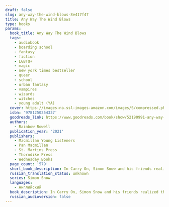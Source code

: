```yaml
---
draft: false
slug: any-way-the-wind-blows-8e417f47
title: Any Way The Wind Blows
type: books
params:
  book_title: Any Way The Wind Blows
  tags:
    - audiobook
    - boarding school
    - fantasy
    - fiction
    - LGBTQ+
    - magic
    - new york times bestseller
    - queer
    - school
    - urban fantasy
    - vampires
    - wizards
    - witches
    - young adult (YA)
  cover: https://images-na.ssl-images-amazon.com/images/S/compressed.photo.goodreads.com/books/1610744543i/52190991.jpg
  isbn: '9781250254337'
  goodreads_link: https://www.goodreads.com/book/show/52190991-any-way-the-wind-blows
  authors:
    - Rainbow Rowell
  publication_year: '2021'
  publishers:
    - Macmillan Young Listeners
    - Pan Macmillan
    - St. Martins Press
    - Thorndike Press
    - Wednesday Books
  page_count: '579'
  short_book_description: In Carry On, Simon Snow and his friends realized that everything they thought they understood about the world might be wrong. And in Wayward Son, they wondered whether everything they understood...
  russian_translation_status: unknown
  series: Simon Snow
  languages:
    - Английский
  book_description: In Carry On, Simon Snow and his friends realized that everything they thought they understood about the world might be wrong. And in Wayward Son, they wondered whether everything they understood about themselves might be wrong. In Any Way the Wind Blows, Simon and Baz and Penelope and Agatha have to decide how to move forward. For Simon, that means deciding whether he still wants to be part of the World of Mages -- and if he doesn't, what does that mean for his relationship with Baz? Meanwhile Baz is bouncing between two family crises and not finding any time to talk to anyone about his newfound vampire knowledge. Penelope would love to help, but she's smuggled an American Normal into London, and now she isn't sure what to do with him. And Agatha? Well, Agatha Wellbelove has had enough. Any Way the Wind Blows takes the gang back to England, back to Watford, and back to their families for their longest and most emotionally wrenching adventure yet. This book is a finale. It tells secrets and answers questions and lays ghosts to rest. Carry On was conceived as a book about Chosen One stories; Any Way the Wind Blows is an ending about endings. About catharsis and closure, and how we choose to move on from the traumas and triumphs that try to define us.
  russian_audioversion: false
---
```

